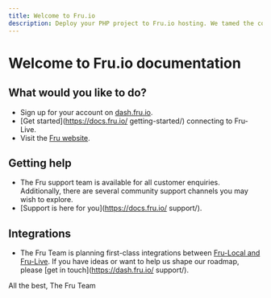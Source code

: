 ```yaml
---
title: Welcome to Fru.io
description: Deploy your PHP project to Fru.io hosting. We tamed the complexity of Kubernetes for you.
---
```


# Welcome to Fru.io documentation

## What would you like to do? 
- Sign up for your account on [dash.fru.io](https://dash.fru.io/ ).
- [Get started](https://docs.fru.io/ getting-started/) connecting to Fru-Live.
- Visit the [Fru website](https://Fru.io/).

## Getting help
- The Fru support team is available for all customer enquiries. Additionally, there are several community support channels you may wish to explore.
- [Support is here for you](https://docs.fru.io/ support/).

## Integrations
- The Fru Team is planning first-class integrations between [Fru-Local and Fru-Live](https://Fru.readthedocs.io/en/stable/users/providers/Fru-Live/). If you have ideas or want to help us shape our roadmap, please [get in touch](https://dash.fru.io/ support/).

All the best,
The Fru Team

